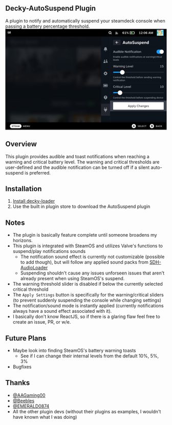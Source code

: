 ## Decky-AutoSuspend Plugin
A plugin to notify and automatically suspend your steamdeck console when passing a battery percentage threshold.
![Main View](./assets/thumbnail.png)

## Overview
This plugin provides audible and toast notifications when reaching a warning and critical battery level. The warning and critical thresholds are user-defined and the audible notification can be turned off if a silent auto-suspend is preferred.

## Installation
1. [Install decky-loader](https://github.com/SteamDeckHomebrew/decky-loader#installation)
2. Use the built in plugin store to download the AutoSuspend plugin

## Notes
- The plugin is basically feature complete until someone broadens my horizons.
- This plugin is integrated with SteamOS and utilizes Valve's functions to suspend/play notifications sounds
   - The notification sound effect is currently not customizable (possible to add though), but will follow any applied sound packs from [SDH-AudioLoader](https://github.com/EMERALD0874/SDH-AudioLoader)
   - Suspending shouldn't cause any issues unforseen issues that aren't already present when using SteamOS's suspend.
- The warning threshold slider is disabled if below the currently selected critical threshold
- The `Apply Settings` button is specifically for the warning/critical sliders (to prevent suddenly suspending the console while changing settings)
- The notification/sound mode is instantly applied (currently notifications always have a sound effect associated with it).
- I basically don't know ReactJS, so if there is a glaring flaw feel free to create an issue, PR, or w/e.

## Future Plans
- Maybe look into finding SteamOS's battery warning toasts
   - See if I can change their internal levels from the default 10%, 5%, 3%
- Bugfixes

## Thanks
- [@AAGaming00](https://github.com/AAGaming00)
- [@Beebles](https://github.com/beebls)
- [@EMERALD0874](https://github.com/EMERALD0874)
- All the other plugin devs (without their plugins as examples, I wouldn't have known what I was doing)
